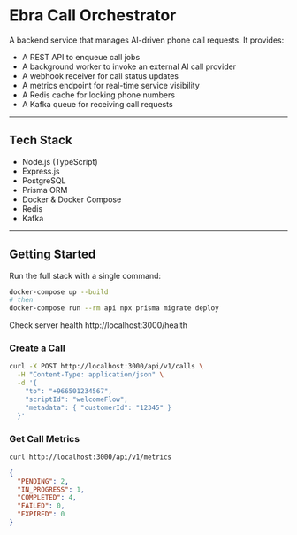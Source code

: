 # Ebra Call Orchestrator

A backend service that manages AI-driven phone call requests. It provides:

- A REST API to enqueue call jobs
- A background worker to invoke an external AI call provider
- A webhook receiver for call status updates
- A metrics endpoint for real-time service visibility
- A Redis cache for locking phone numbers
- A Kafka queue for receiving call requests

---

## Tech Stack

- Node.js (TypeScript)
- Express.js
- PostgreSQL
- Prisma ORM
- Docker & Docker Compose
- Redis
- Kafka

---

## Getting Started

Run the full stack with a single command:

```bash
docker-compose up --build
# then
docker-compose run --rm api npx prisma migrate deploy
```


Check server health http://localhost:3000/health


### Create a Call

```bash
curl -X POST http://localhost:3000/api/v1/calls \
  -H "Content-Type: application/json" \
  -d '{
    "to": "+966501234567",
    "scriptId": "welcomeFlow",
    "metadata": { "customerId": "12345" }
  }'

  ```


### Get Call Metrics

```bash
curl http://localhost:3000/api/v1/metrics
```

```json
{
  "PENDING": 2,
  "IN_PROGRESS": 1,
  "COMPLETED": 4,
  "FAILED": 0,
  "EXPIRED": 0
}
```

